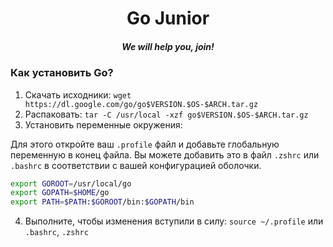 <div align="center">
  <h1>Go Junior</h1>
  <h5>We will help you, join!</h5>
</div>

### Как установить Go?

1. Скачать исходники: `wget https://dl.google.com/go/go$VERSION.$OS-$ARCH.tar.gz`
2. Распаковать: `tar -C /usr/local -xzf go$VERSION.$OS-$ARCH.tar.gz`
3. Установить переменные окружения: 

Для этого откройте ваш `.profile` файл и добавьте глобальную переменную в конец файла. Вы можете добавить это в файл `.zshrc` или `.bashrc` в соответствии с вашей конфигурацией оболочки.

```bash
export GOROOT=/usr/local/go
export GOPATH=$HOME/go
export PATH=$PATH:$GOROOT/bin:$GOPATH/bin
```

4. Выполните, чтобы изменения вступили в силу: `source ~/.profile` или `.bashrc`, `.zshrc`
